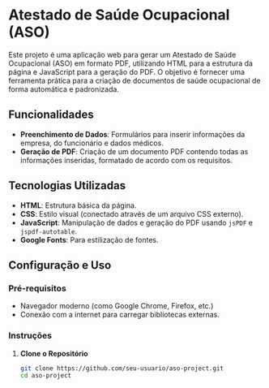 # Atestado de Saúde Ocupacional (ASO)

Este projeto é uma aplicação web para gerar um Atestado de Saúde Ocupacional (ASO) em formato PDF, utilizando HTML para a estrutura da página e JavaScript para a geração do PDF. O objetivo é fornecer uma ferramenta prática para a criação de documentos de saúde ocupacional de forma automática e padronizada.

## Funcionalidades

- **Preenchimento de Dados**: Formulários para inserir informações da empresa, do funcionário e dados médicos.
- **Geração de PDF**: Criação de um documento PDF contendo todas as informações inseridas, formatado de acordo com os requisitos.

## Tecnologias Utilizadas

- **HTML**: Estrutura básica da página.
- **CSS**: Estilo visual (conectado através de um arquivo CSS externo).
- **JavaScript**: Manipulação de dados e geração do PDF usando `jsPDF` e `jspdf-autotable`.
- **Google Fonts**: Para estilização de fontes.

## Configuração e Uso

### Pré-requisitos

- Navegador moderno (como Google Chrome, Firefox, etc.)
- Conexão com a internet para carregar bibliotecas externas.

### Instruções

1. **Clone o Repositório**

   ```bash
   git clone https://github.com/seu-usuario/aso-project.git
   cd aso-project
